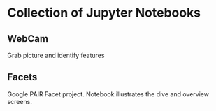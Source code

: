 # Collection of Jupyter Notebooks

## WebCam

Grab picture and identify features

## Facets

Google PAIR Facet project. Notebook illustrates the dive and overview screens.
